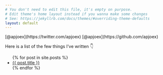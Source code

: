 ```yaml
---
# You don't need to edit this file, it's empty on purpose.
# Edit theme's home layout instead if you wanna make some changes
# See: https://jekyllrb.com/docs/themes/#overriding-theme-defaults
layout: default
---
```

<link rel="stylesheet" href="//maxcdn.bootstrapcdn.com/font-awesome/4.3.0/css/font-awesome.min.css">

<div style="align:center">
<i class="fa fa-twitter" aria-hidden="true"></i>[@apjoex](https://twitter.com/apjoex)
<i class="fa fa-github" aria-hidden="true"></i>[@apjoex](https://github.com/apjoex)
</div>

Here is a list of the few things I've written 👇
<ul>
  {% for post in site.posts %}
    <li>
      <a href="{{ post.url }}">{{ post.title }}</a>
    </li>
  {% endfor %}
</ul>
